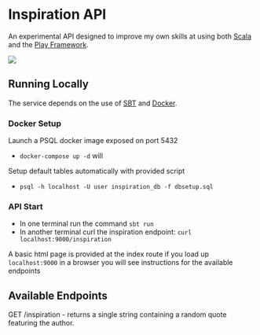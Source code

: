 # Inspiration API

An experimental API designed to improve my own skills at using both [Scala](https://www.scala-lang.org/) and the [Play Framework](https://www.playframework.com/).

<img src="http://menschworks.org/wp-content/uploads/2017/12/Inspiration.jpg"/>

## Running Locally

The service depends on the use of [SBT](https://www.scala-sbt.org/) and [Docker](https://www.docker.com/).

### Docker Setup

Launch a PSQL docker image exposed on port 5432
- `docker-compose up -d` will

Setup default tables automatically with provided script
- `psql -h localhost -U user inspiration_db -f dbsetup.sql`

### API Start

- In one terminal run the command `sbt run`
- In another terminal curl the inspiration endpoint: `curl localhost:9000/inspiration`

A basic html page is provided at the index route if you load up `localhost:9000` in a browser you will see instructions for the available endpoints

## Available Endpoints

GET
/inspiration - returns a single string containing a random quote featuring the author.
